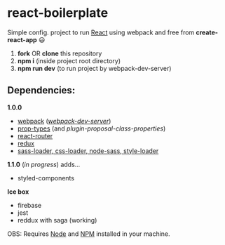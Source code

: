 # react-boilerplate

Simple config. project to run [React](https://reactjs.org) using webpack and free from **create-react-app** :smiley:

1. **fork** OR **clone** this repository
2. **npm i** (inside project root directory)
3. **npm run dev** (to run project by webpack-dev-server)


## Dependencies:
**1.0.0**
- [webpack](https://github.com/webpack/webpack) (*[webpack-dev-server](https://github.com/webpack/webpack-dev-server)*)
- [prop-types](https://github.com/facebook/prop-types) (and *plugin-proposal-class-properties*)
- [react-router](https://github.com/ReactTraining/react-router/tree/master/packages/react-router)
- [redux](https://github.com/reduxjs/redux)
- [sass-loader, css-loader, node-sass, style-loader](https://github.com/webpack-contrib/sass-loader)

**1.1.0** (*in progress*) adds...
- styled-components

**Ice box**
- firebase
- jest
- reddux with saga (working)


OBS: Requires [Node](https://nodejs.org/en/) and [NPM](https://www.npmjs.com) installed in your machine.
